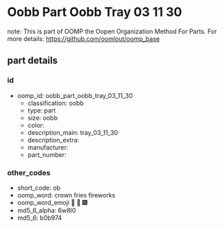 # Oobb Part Oobb Tray 03 11 30  

note: This is part of OOMP the Oopen Organization Method For Parts. For more details: https://github.com/oomlout/oomp_base

##  part details





### id
* oomp_id: oobb_part_oobb_tray_03_11_30
  * classification: oobb
  * type: part
  * size: oobb
  * color: 
  * description_main: tray_03_11_30
  * description_extra: 
  * manufacturer: 
  * part_number: 

### other_codes
* short_code: ob
* oomp_word: crown fries fireworks
* oomp_word_emoji :crown: :fries: :fireworks:
* md5_6_alpha: 6w8l0
* md5_6: b0b974
